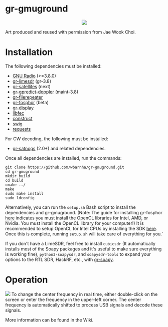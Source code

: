 # gr-gmuground
<p align="center">
  <img src=https://user-images.githubusercontent.com/25623043/75652038-193b8600-5c28-11ea-8f26-32cc496427ec.jpg>
</p>
Art produced and reused with permission from Jae Wook Choi.

# Installation
The following dependencies must be installed:

- [GNU Radio](https://github.com/gnuradio/gnuradio) (>=3.8.0)
- [gr-limesdr](https://github.com/myriadrf/gr-limesdr) (gr-3.8) 
- [gr-satellites](https://github.com/daniestevez/gr-satellites) (next)
- [gr-gpredict-doppler](https://github.com/ghostop14/gr-gpredict-doppler) (maint-3.8)
- [gr-filerepeater](https://github.com/ghostop14/gr-filerepeater)
- [gr-fosphor](https://github.com/osmocom/gr-fosphor) (beta)
- [gr-display](https://github.com/wbarnha/gr-display)
- [libfec](https://github.com/quiet/libfec)
- [construct](https://construct.readthedocs.io/en/latest/) 
- [swig](http://www.swig.org/)
- [requests](https://pypi.org/project/requests/)

For CW decoding, the following must be installed:

- [gr-satnogs](https://gitlab.com/librespacefoundation/satnogs/gr-satnogs) (2.0+)
and related dependencies.

Once all dependencies are installed, run the commands:

```
git clone https://github.com/wbarnha/gr-gmuground.git
cd gr-gmuground
mkdir build
cd build
cmake ../
make
sudo make install
sudo ldconfig
```

Alternatively, you can run the `setup.sh` Bash script to install the dependencies and gr-gmuground.
(Note: The guide for installing gr-fosphor [here](https://osmocom.org/projects/sdr/wiki/fosphor) indicates you must install the OpenCL libraries for Intel, AMD, or Nvidia. You must install the OpenCL library for your computer!)
It is recommended to setup OpenCL for Intel CPUs by installing the SDK [here](https://software.seek.intel.com/intel-opencl?os=linux). Once this is complete, running `setup.sh` will take care of everything for you.`

If you don't have a LimeSDR, feel free to install `cubicsdr` (It automatically installs most of the Soapy packages and it's useful to make sure everything is working fine), `python3-soapysdr`, and `soapysdr-tools` to expand your options to the RTL SDR, HackRF, etc., with [gr-soapy](https://gitlab.com/librespacefoundation/gr-soapy/).

# Operation

![](https://user-images.githubusercontent.com/25623043/75466860-d3956980-5958-11ea-8152-1d64cde69500.png)
To change the center frequency in real time, either double-click on the screen or enter the frequency in the upper-left corner. The center frequency is automatically shifted to process USB signals and decode these signals.

More information can be found in the Wiki.
